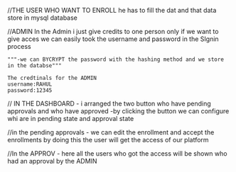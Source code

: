//THE USER WHO WANT TO ENROLL he has to fill the dat
    and that data store in mysql database

//ADMIN
    In the Admin i just give credits to one person only
    if we want to give acces we can easily took the username and password in the SIgnin process

    """-we can BYCRYPT the password with the hashing method and we store in the databse"""

    The credtinals for the ADMIN
    username:RAHUL
    password:12345

//
IN THE DASHBOARD
    - i arranged the two button who have pending approvals and who have approved
    -by clicking the button we can configure whi are in pending state and approval state

//in the pending approvals
    - we can edit the enrollment and accept the enrollments
    by doing this the user will get the access of our platform  
    
//In the APPROV 
    - here all the users who got the access will be shown who had an approval by the ADMIN